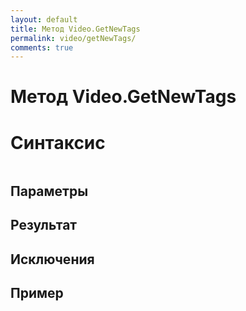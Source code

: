 ```yaml
---
layout: default
title: Метод Video.GetNewTags
permalink: video/getNewTags/
comments: true
---
```

# Метод Video.GetNewTags

# Синтаксис
```csharp

```

## Параметры

## Результат

## Исключения

## Пример
```csharp

```
